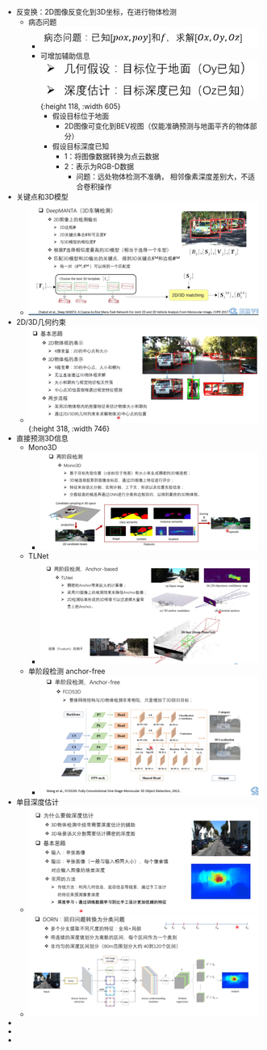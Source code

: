 - 反变换：2D图像反变化到3D坐标，在进行物体检测
	- 病态问题
		- ![image.png](../assets/image_1649482303879_0.png)
		- 可增加辅助信息
		  ![image.png](../assets/image_1649482326433_0.png){:height 118, :width 605}
			- 假设目标位于地面
				- 2D图像可变化到BEV视图（仅能准确预测与地面平齐的物体部分）
			- 假设目标深度已知
				- 1：将图像数据转换为点云数据
				- 2：表示为RGB-D数据
					- 问题：远处物体检测不准确， 相邻像素深度差别大，不适合卷积操作
- 关键点和3D模型
	- ![image.png](../assets/image_1649484837470_0.png)
- 2D/3D几何约束
	- ![image.png](../assets/image_1649485263028_0.png){:height 318, :width 746}
- 直接预测3D信息
	- Mono3D
		- ![image.png](../assets/image_1649486351804_0.png)
	- TLNet
		- ![image.png](../assets/image_1649486389321_0.png)
	- 单阶段检测 anchor-free
		- ![image.png](../assets/image_1649486494777_0.png)
- 单目深度估计
	- ![image.png](../assets/image_1649488183610_0.png)
	- ![image.png](../assets/image_1649488599914_0.png)
-
-
-